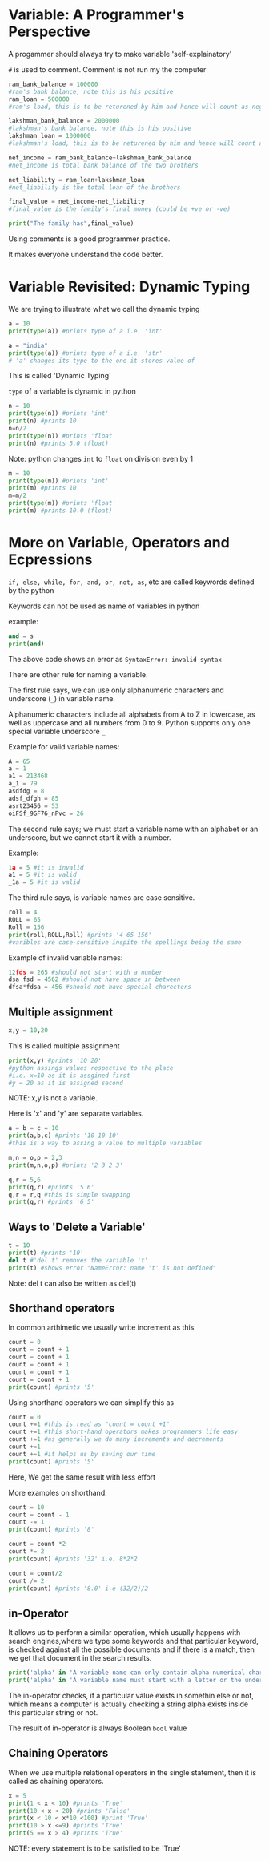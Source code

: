 # Variable: A Programmer's Perspective

A progammer should always try to make variable 'self-explainatory'

```#``` is used to comment. Comment is not run my the computer

```python
ram_bank_balance = 100000
#ram's bank balance, note this is his positive
ram_loan = 500000
#ram's load, this is to be returened by him and hence will count as negetive

lakshman_bank_balance = 2000000
#lakshman's bank balance, note this is his positive
lakshman_loan = 1000000
#lakshman's load, this is to be returened by him and hence will count as negetive

net_income = ram_bank_balance+lakshman_bank_balance
#net_income is total bank balance of the two brothers

net_liability = ram_loan+lakshman_loan
#net_liability is the total loan of the brothers

final_value = net_income-net_liability
#final_value is the family's final money (could be +ve or -ve)

print("The family has",final_value)
```
Using comments is a good programmer practice.

It makes everyone understand the code better.

# Variable Revisited: Dynamic Typing

We are trying to illustrate what we call the dynamic typing
```python
a = 10
print(type(a)) #prints type of a i.e. 'int'

a = "india"
print(type(a)) #prints type of a i.e. 'str'
# 'a' changes its type to the one it stores value of
```
This is called 'Dynamic Typing'

```type``` of a variable is dynamic in python
```python
n = 10
print(type(n)) #prints 'int'
print(n) #prints 10
n=n/2
print(type(n)) #prints 'float'
print(n) #prints 5.0 (float)
```
Note: python changes ```int``` to ```float``` on division even by 1
```python
m = 10
print(type(m)) #prints 'int'
print(m) #prints 10
m=m/2
print(type(m)) #prints 'float'
print(m) #prints 10.0 (float)
```

# More on Variable, Operators and Ecpressions

```if, else, while, for, and, or, not, as```, etc are called keywords defined by the python

Keywords can not be used as name of variables in python

example:
```python
and = s
print(and) 
```
The above code shows an error as ```SyntaxError: invalid syntax```

There are other rule for naming a variable. 

The first rule says, we can use only alphanumeric characters and underscore (```_```) in variable name.

Alphanumeric characters include all alphabets from A to Z in lowercase, as well as uppercase and all numbers from 0 to 9. Python supports only one special variable underscore ```_```

Example for valid variable names:
```python
A = 65 
a = 1
a1 = 213468
a_1 = 79
asdfdg = 8
adsf_dfgh = 85
asrt23456 = 53
oiFSf_9GF76_nFvc = 26
```

The second rule says; we must start a variable name with an alphabet or an underscore, but we cannot start it with a number.

Example:
```python
1a = 5 #it is invalid
a1 = 5 #it is valid
_1a = 5 #it is valid
```

The third rule says, is variable names are case sensitive.
```python
roll = 4
ROLL = 65
Roll = 156
print(roll,ROLL,Roll) #prints '4 65 156'
#varibles are case-sensitive inspite the spellings being the same
```

Example of invalid variable names:
```python
12fds = 265 #should not start with a number
dsa fsd = 4562 #should not have space in between
dfsa*fdsa = 456 #should not have special charecters
```

## Multiple assignment
```python
x,y = 10,20 
```
This is called multiple assignment
```python
print(x,y) #prints '10 20'
#python assings values respective to the place 
#i.e. x=10 as it is assgined first
#y = 20 as it is assigned second
```
NOTE: x,y is not a variable.

Here is 'x' and 'y' are separate variables.

```python
a = b = c = 10
print(a,b,c) #prints '10 10 10'
#this is a way to assing a value to multiple variables

m,n = o,p = 2,3
print(m,n,o,p) #prints '2 3 2 3'

q,r = 5,6
print(q,r) #prints '5 6'
q,r = r,q #this is simple swapping
print(q,r) #prints '6 5'
```

## Ways to 'Delete a Variable'
```python
t = 10
print(t) #prints '10'
del t #'del t' removes the variable 't'
print(t) #shows error "NameError: name 't' is not defined"
```
Note: del t can also be written as del(t)

## Shorthand operators

In common arthimetic we usually write increment as this
```python
count = 0
count = count + 1
count = count + 1
count = count + 1
count = count + 1
count = count + 1
print(count) #prints '5'
```
Using shorthand operators we can simplify this as
```python
count = 0
count +=1 #this is read as "count = count +1"
count +=1 #this short-hand operators makes programmers life easy
count +=1 #as generally we do many increments and decrements
count +=1
count +=1 #it helps us by saving our time
print(count) #prints '5' 
```
Here, We get the same result with less effort

More examples on shorthand:
```python
count = 10
count = count - 1
count -= 1
print(count) #prints '8'

count = count *2
count *= 2
print(count) #prints '32' i.e. 8*2*2

count = count/2
count /= 2
print(count) #prints '8.0' i.e (32/2)/2
```
## in-Operator

It allows us to perform a similar operation, which usually happens with search engines,where we type some keywords and that particular keyword, is checked against all the possible documents and if there is a match, then we get that document in the search results.
```python
print('alpha' in 'A variable name can only contain alpha numerical charecters and underscore') #prints 'True'
print('alpha' in 'A variable name must start with a letter or the underscore charecter') #prints 'False'
```
The in-operator checks, if a particular value exists in somethin else or not, which means a computer is actually checking a string alpha exists inside this particular string or not.

The result of in-operator is always Boolean ```bool``` value 

## Chaining Operators

When we use multiple relational operators in the single statement, then it is called as chaining operators.
```python
x = 5
print(1 < x < 10) #prints 'True'
print(10 < x < 20) #prints 'False'
print(x < 10 < x*10 <100) #print 'True'
print(10 > x <=9) #prints 'True'
print(5 == x > 4) #prints 'True'
```
NOTE: every statement is to be satisfied to be 'True'
